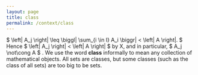 ```yaml
---
layout: page
title: class
permalink: /context/class
---
```

$ \left\| A_j \right\| \leq \biggl| \sum_{i \in I} A_i \biggr| < \left\| A \right\|. $ Hence $ \left\| A_j \right\| < \left\| A \right\| $ by X, and in particular, $ A_j \not\cong A $ . We use the word **class** informally to mean any collection of mathematical objects. All sets are classes, but some classes (such as the class of all sets) are too big to be sets.
